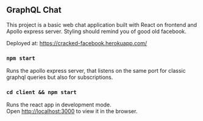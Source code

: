 ## GraphQL Chat 
This project is a basic web chat application built with React on frontend and Apollo express server. Styling should remind you of good old facebook.<br/>

Deployed at: https://cracked-facebook.herokuapp.com/

### `npm start`
Runs the apollo express server, that listens on the same port for classic graphql queries but also for subscriptions.

### `cd client && npm start`
Runs the react app in development mode.<br />
Open [http://localhost:3000](http://localhost:3000) to view it in the browser.
